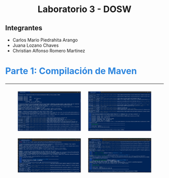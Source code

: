 <h1 align="center">Laboratorio 3 - DOSW</h1>

## Integrantes

- Carlos Mario Piedrahita Arango
- Juana Lozano Chaves
- Christian Alfonso Romero Martinez



<h2 align="left" style="color:#2e86de; font-size:2em;">Parte 1: Compilación de Maven</h2>

---


<div align="center">
	<img src="Laboratorio-3-DOSW/docs/image/maven1.png" alt="Maven 1" width="200" style="margin:10px;"/>
	<img src="Laboratorio-3-DOSW/docs/image/maven2.png" alt="Maven 2" width="200" style="margin:10px;"/>
	<img src="Laboratorio-3-DOSW/docs/image/maven3.png" alt="Maven 3" width="200" style="margin:10px;"/>
	<img src="Laboratorio-3-DOSW/docs/image/maven4.png" alt="Maven 4" width="200" style="margin:10px;"/>
</div>



